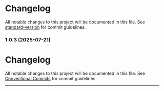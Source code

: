 # Changelog

All notable changes to this project will be documented in this file. See [standard-version](https://github.com/conventional-changelog/standard-version) for commit guidelines.

### 1.0.3 (2025-07-21)

# Changelog

All notable changes to this project will be documented in this file. See [Conventional Commits](https://conventionalcommits.org) for commit guidelines.

--- 